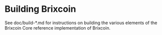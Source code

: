 Building Brixcoin
=============

See doc/build-*.md for instructions on building the various
elements of the Brixcoin Core reference implementation of Brixcoin.
